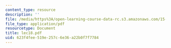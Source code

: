 ```yaml
---
content_type: resource
description: ''
file: /media/https%3A/open-learning-course-data-rc.s3.amazonaws.com/15-564-information-technology-i-spring-2003/623f4fee519e257c6e36a22b0f7f7784_lec18.pdf
file_type: application/pdf
resourcetype: Document
title: lec18.pdf
uid: 623f4fee-519e-257c-6e36-a22b0f7f7784
---
```


